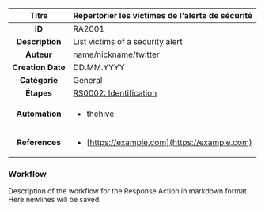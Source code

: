 | Titre                       | Répertorier les victimes de l'alerte de sécurité         |
|:---------------------------:|:--------------------|
| **ID**                      | RA2001            |
| **Description**             | List victims of a security alert   |
| **Auteur**                  | name/nickname/twitter        |
| **Creation Date**           | DD.MM.YYYY |
| **Catégorie**                | General      |
| **Étapes**                   |[RS0002: Identification](../Response_Stages/RS0002.md)| 
| **Automation** |<ul><li>thehive</li></ul>|
| **References** |<ul><li>[https://example.com](https://example.com)</li></ul>|

### Workflow

Description of the workflow for the Response Action in markdown format.  
Here newlines will be saved.  

